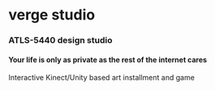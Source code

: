 # verge studio

### ATLS-5440 design studio

#### Your life is only as private as the rest of the internet cares

Interactive Kinect/Unity based art installment and game 






